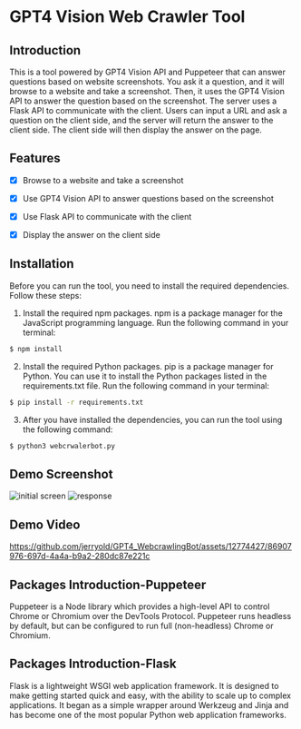 
# GPT4 Vision Web Crawler Tool


## Introduction
This is a tool powered by GPT4 Vision API and Puppeteer that can answer questions based on website screenshots. You ask it a question, and it will browse to a website and take a screenshot. Then, it uses the GPT4 Vision API to answer the question based on the screenshot. The server uses a Flask API to communicate with the client. Users can input a URL and ask a question on the client side, and the server will return the answer to the client side. The client side will then display the answer on the page.

## Features
- [x] Browse to a website and take a screenshot
- [x] Use GPT4 Vision API to answer questions based on the screenshot
- [x] Use Flask API to communicate with the client
- [x] Display the answer on the client side



## Installation

Before you can run the tool, you need to install the required dependencies. Follow these steps:

1. Install the required npm packages. npm is a package manager for the JavaScript programming language. Run the following command in your terminal:

```bash
$ npm install
```

2. Install the required Python packages. pip is a package manager for Python. You can use it to install the Python packages listed in the requirements.txt file. Run the following command in your terminal:

```bash
$ pip install -r requirements.txt
```

3. After you have installed the dependencies, you can run the tool using the following command:
    
```bash
$ python3 webcrwalerbot.py
```




## Demo Screenshot
![initial screen](https://github.com/jerryold/GPT4_WebcrawlingBot/assets/12774427/a1351f87-e56d-48ee-860c-4b006d3e9b96)
![response](https://github.com/jerryold/GPT4_WebcrawlingBot/assets/12774427/9d2f3c31-95b0-4e92-8f68-c76c017133c0)


## Demo Video
https://github.com/jerryold/GPT4_WebcrawlingBot/assets/12774427/86907976-697d-4a4a-b9a2-280dc87e221c




## Packages Introduction-Puppeteer
Puppeteer is a Node library which provides a high-level API to control Chrome or Chromium over the DevTools Protocol. Puppeteer runs headless by default, but can be configured to run full (non-headless) Chrome or Chromium. 

## Packages Introduction-Flask
Flask is a lightweight WSGI web application framework. It is designed to make getting started quick and easy, with the ability to scale up to complex applications. It began as a simple wrapper around Werkzeug and Jinja and has become one of the most popular Python web application frameworks.





